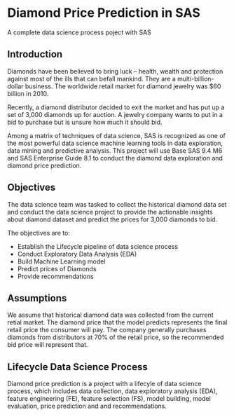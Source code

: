 # Diamond Price Prediction in SAS
 A complete data science process poject with SAS
 ## Introduction
 Diamonds have been believed to bring luck – health, wealth and protection against most of the ills that can befall mankind. They are a multi-billion-dollar business. The worldwide retail market for diamond jewelry was $60 billion in 2010. 
 
Recently, a diamond distributor decided to exit the market and has put up a set of 3,000 diamonds up for auction. A jewelry company wants to put in a bid to purchase but is unsure how much it should bid.

Among a matrix of techniques of data science, SAS is recognized as one of the most powerful data science machine learning tools in data exploration, data mining and predictive analysis. This project will use Base SAS 9.4 M6 and SAS Enterprise Guide 8.1 to conduct the diamond data exploration and diamond price prediction. 

## Objectives
The data science team was tasked to collect the historical diamond data set and conduct the data science project to provide the actionable insights about diamond dataset and predict the prices for 3,000 diamonds to bid. 

The objectives are to: 
*	Establish the Lifecycle pipeline of data science process
*	Conduct Exploratory Data Analysis (EDA)
*	Build Machine Learning model
*	Predict prices of Diamonds
*	Provide recommendations

## Assumptions
We assume that historical diamond data was collected from the current retial market. The diamond price that the model predicts represents the final retail price the consumer will pay. The company generally purchases diamonds from distributors at 70% of the retail price, so the recommended bid price will represent that.

## Lifecycle Data Science Process
Diamond price prediction is a project with a lifecyle of data science process, which includes data collection, data exploratory analysis (EDA), feature engineering (FE), feature selection (FS), model building, model evaluation, price prediction and and recommendations.

